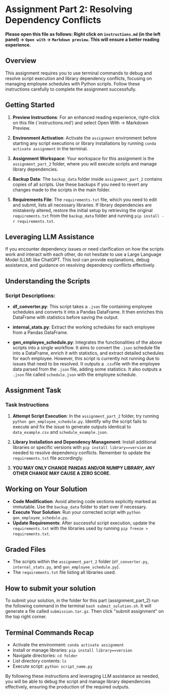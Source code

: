 # Assignment Part 2: Resolving Dependency Conflicts

**Please open this file as follows: Right click on `instructions.md` (in the left panel) -> `Open with` -> `Markdown preview`. This will ensure a better reading experience.**

## Overview

This assignment requires you to use terminal commands to debug and resolve script execution and library dependency conflicts, focusing on managing employee schedules with Python scripts. Follow these instructions carefully to complete the assignment successfully.

## Getting Started

1. **Preview Instructions**: For an enhanced reading experience, right-click on this file (`instructions.md’) and select Open With -> Markdown Preview.

2. **Environment Activation**: Activate the `assignment` environment before starting any script executions or library installations by running `conda activate assignment` in the terminal.

3. **Assignment Workspace**: Your workspace for this assignment is the `assignment_part_2` folder, where you will execute scripts and manage library dependencies.

4. **Backup Data**: The `backup_data` folder inside `assignment_part_2` contains copies of all scripts. Use these backups if you need to revert any changes made to the scripts in the main folder.

5. **Requirements File**: The `requirements.txt` file, which you need to edit and submit, lists all necessary libraries. If library dependencies are mistakenly altered, restore the initial setup by retrieving the original `requirements.txt` from the `backup_data` folder and running `pip install -r requirements.txt`.

## Leveraging LLM Assistance

If you encounter dependency issues or need clarification on how the scripts work and interact with each other, do not hesitate to use a Large Language Model (LLM) like ChatGPT. This tool can provide explanations, debug assistance, and guidance on resolving dependency conflicts effectively.

## Understanding the Scripts

### Script Descriptions:

- **df_converter.py**: This script takes a `.json` file containing employee schedules and converts it into a Pandas DataFrame. It then enriches this DataFrame with statistics before saving the output. 

- **internal_stats.py**: Extract the working schedules for each employee from a Pandas DataFrame.

- **gen_employee_schedule.py**: Integrates the functionalities of the above scripts into a single workflow. It aims to convert the `.json` schedule file into a DataFrame, enrich it with statistics, and extract detailed schedules for each employee. However, this script is currently not running due to issues that need to be resolved. It outputs a `.csv`file with the employee data parsed from the `.json` file, adding some statistics. It also outputs a `.json` file called `schedule.json` with the employee schedule.

## Assignment Task

### Task Instructions

1. **Attempt Script Execution**: In the `assignment_part_2` folder, try running `python gen_employee_schedule.py`. Identify why the script fails to execute and fix the issue to generate outputs identical to `data_example.csv` and `schedule_example.json`.

2. **Library Installation and Dependency Management**: Install additional libraries or specific versions with `pip install library==version` as needed to resolve dependency conflicts. Remember to update the `requirements.txt` file accordingly.

3. **YOU MAY ONLY CHANGE PANDAS AND/OR NUMPY LIBRARY, ANY OTHER CHANGE MAY CAUSE A ZERO SCORE.**

## Working on Your Solution

- **Code Modification**: Avoid altering code sections explicitly marked as immutable. Use the `backup_data` folder to start over if necessary.
- **Execute Your Solution**: Run your corrected script with `python gen_employee_schedule.py`.
- **Update Requirements**: After successful script execution, update the `requirements.txt` with the libraries used by running `pip freeze > requirements.txt`.

## Graded Files

- The scripts within the `assignment_part_2` folder (`df_converter.py`, `internal_stats.py`, and `gen_employee_schedule.py`).
- The `requirements.txt` file listing all libraries used.


## How to submit your solution

To submit your solution, in the folder for this part (assignment_part_2) run the following command in the terminal `bash submit_solution.sh`. It will generate a file called `submission.tar.gz`. Then click "submit assignment" on the top right corner.

## Terminal Commands Recap

- Activate the environment: `conda activate assignment`
- Install or manage libraries: `pip install library==version`
- Navigate directories: `cd folder`
- List directory contents: `ls`
- Execute script: `python script_name.py`

By following these instructions and leveraging LLM assistance as needed, you will be able to debug the script and manage library dependencies effectively, ensuring the production of the required outputs.